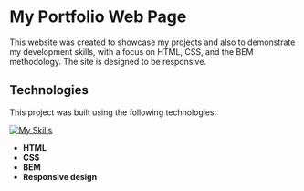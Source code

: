# My Portfolio Web Page

This website was created to showcase my projects and also to demonstrate my development skills, with a focus on HTML, CSS, and the BEM methodology. The site is designed to be responsive.

## Technologies

This project was built using the following technologies:

[![My Skills](https://skillicons.dev/icons?i=html,css,git)](https://skillicons.dev)

- **HTML**
- **CSS** 
- **BEM**
- **Responsive design**